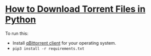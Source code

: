 # [How to Download Torrent Files in Python](https://www.thepythoncode.com/article/download-torrent-files-in-python)
To run this:
- Install [qBittorrent client](https://www.qbittorrent.org/download.php) for your operating system.
- `pip3 install -r requirements.txt`
